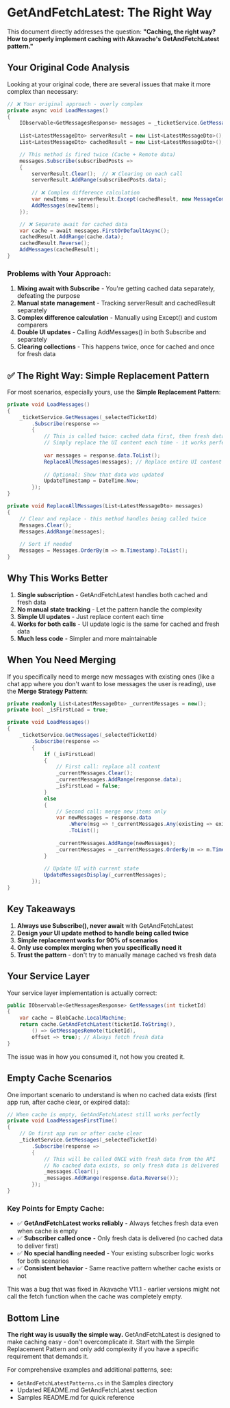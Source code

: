 # GetAndFetchLatest: The Right Way

This document directly addresses the question: **"Caching, the right way? How to properly implement caching with Akavache's GetAndFetchLatest pattern."**

## Your Original Code Analysis

Looking at your original code, there are several issues that make it more complex than necessary:

```csharp
// ❌ Your original approach - overly complex
private async void LoadMessages()
{
    IObservable<GetMessagesResponse> messages = _ticketService.GetMessages(_selectedTicketId);
    
    List<LatestMessageDto> serverResult = new List<LatestMessageDto>();
    List<LatestMessageDto> cachedResult = new List<LatestMessageDto>();

    // This method is fired twice (Cache + Remote data)
    messages.Subscribe(subscribedPosts => 
    {
        serverResult.Clear();  // ❌ Clearing on each call
        serverResult.AddRange(subscribedPosts.data);
        
        // ❌ Complex difference calculation
        var newItems = serverResult.Except(cachedResult, new MessageComparer()).Reverse().ToList();
        AddMessages(newItems);
    });

    // ❌ Separate await for cached data
    var cache = await messages.FirstOrDefaultAsync();
    cachedResult.AddRange(cache.data);
    cachedResult.Reverse();
    AddMessages(cachedResult);
}
```

### Problems with Your Approach:
1. **Mixing await with Subscribe** - You're getting cached data separately, defeating the purpose
2. **Manual state management** - Tracking serverResult and cachedResult separately 
3. **Complex difference calculation** - Manually using Except() and custom comparers
4. **Double UI updates** - Calling AddMessages() in both Subscribe and separately
5. **Clearing collections** - This happens twice, once for cached and once for fresh data

## ✅ The Right Way: Simple Replacement Pattern

For most scenarios, especially yours, use the **Simple Replacement Pattern**:

```csharp
private void LoadMessages()
{
    _ticketService.GetMessages(_selectedTicketId)
        .Subscribe(response => 
        {
            // This is called twice: cached data first, then fresh data
            // Simply replace the UI content each time - it works perfectly!
            
            var messages = response.data.ToList();
            ReplaceAllMessages(messages); // Replace entire UI content
            
            // Optional: Show that data was updated
            UpdateTimestamp = DateTime.Now;
        });
}

private void ReplaceAllMessages(List<LatestMessageDto> messages)
{
    // Clear and replace - this method handles being called twice
    Messages.Clear();
    Messages.AddRange(messages);
    
    // Sort if needed
    Messages = Messages.OrderBy(m => m.Timestamp).ToList();
}
```

## Why This Works Better

1. **Single subscription** - GetAndFetchLatest handles both cached and fresh data
2. **No manual state tracking** - Let the pattern handle the complexity
3. **Simple UI updates** - Just replace content each time
4. **Works for both calls** - UI update logic is the same for cached and fresh data
5. **Much less code** - Simpler and more maintainable

## When You Need Merging

If you specifically need to merge new messages with existing ones (like a chat app where you don't want to lose messages the user is reading), use the **Merge Strategy Pattern**:

```csharp
private readonly List<LatestMessageDto> _currentMessages = new();
private bool _isFirstLoad = true;

private void LoadMessages()
{
    _ticketService.GetMessages(_selectedTicketId)
        .Subscribe(response => 
        {
            if (_isFirstLoad)
            {
                // First call: replace all content
                _currentMessages.Clear();
                _currentMessages.AddRange(response.data);
                _isFirstLoad = false;
            }
            else
            {
                // Second call: merge new items only
                var newMessages = response.data
                    .Where(msg => !_currentMessages.Any(existing => existing.Id == msg.Id))
                    .ToList();
                    
                _currentMessages.AddRange(newMessages);
                _currentMessages = _currentMessages.OrderBy(m => m.Timestamp).ToList();
            }
            
            // Update UI with current state
            UpdateMessagesDisplay(_currentMessages);
        });
}
```

## Key Takeaways

1. **Always use Subscribe(), never await** with GetAndFetchLatest
2. **Design your UI update method to handle being called twice**
3. **Simple replacement works for 90% of scenarios**
4. **Only use complex merging when you specifically need it**
5. **Trust the pattern** - don't try to manually manage cached vs fresh data

## Your Service Layer

Your service layer implementation is actually correct:

```csharp
public IObservable<GetMessagesResponse> GetMessages(int ticketId)
{
    var cache = BlobCache.LocalMachine;
    return cache.GetAndFetchLatest(ticketId.ToString(), 
        () => GetMessagesRemote(ticketId),
        offset => true); // Always fetch fresh data
}
```

The issue was in how you consumed it, not how you created it.

## Empty Cache Scenarios

One important scenario to understand is when no cached data exists (first app run, after cache clear, or expired data):

```csharp
// When cache is empty, GetAndFetchLatest still works perfectly
private void LoadMessagesFirstTime()
{
    // On first app run or after cache clear
    _ticketService.GetMessages(_selectedTicketId)
        .Subscribe(response => 
        {
            // This will be called ONCE with fresh data from the API
            // No cached data exists, so only fresh data is delivered
            _messages.Clear();
            _messages.AddRange(response.data.Reverse());
        });
}
```

### Key Points for Empty Cache:
- ✅ **GetAndFetchLatest works reliably** - Always fetches fresh data even when cache is empty
- ✅ **Subscriber called once** - Only fresh data is delivered (no cached data to deliver first)
- ✅ **No special handling needed** - Your existing subscriber logic works for both scenarios
- ✅ **Consistent behavior** - Same reactive pattern whether cache exists or not

This was a bug that was fixed in Akavache V11.1 - earlier versions might not call the fetch function when the cache was completely empty.

## Bottom Line

**The right way is usually the simple way.** GetAndFetchLatest is designed to make caching easy - don't overcomplicate it. Start with the Simple Replacement Pattern and only add complexity if you have a specific requirement that demands it.

For comprehensive examples and additional patterns, see:
- `GetAndFetchLatestPatterns.cs` in the Samples directory
- Updated README.md GetAndFetchLatest section
- Samples README.md for quick reference